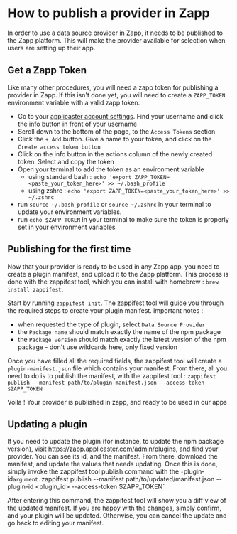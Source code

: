 # How to publish a provider in Zapp

In order to use a data source provider in Zapp, it needs to be published to the Zapp platform. This will make the provider available for selection when users are setting up their app.

## Get a Zapp Token

Like many other procedures, you will need a zapp token for publishing a provider in Zapp. If this isn't done yet, you will need to create a `ZAPP_TOKEN` environment variable with a valid zapp token.
* Go to your [applicaster account settings](https://accounts.applicaster.com/admin/users). Find your username and click the info button in front of your username
* Scroll down to the bottom of the page, to the `Access Tokens` section
* Click the `+ Add` button. Give a name to your token, and click on the `Create access token button`
* Click on the info button in the actions column of the newly created token. Select and copy the token
* Open your terminal to add the token as an environment variable
  * using standard bash : `echo 'export ZAPP_TOKEN=<paste_your_token_here>' >> ~/.bash_profile`
  * using zshrc : `echo 'export ZAPP_TOKEN=<paste_your_token_here>' >> ~/.zshrc`
* run `source ~/.bash_profile` or `source ~/.zshrc` in your terminal to update your environment variables.
* run `echo $ZAPP_TOKEN` in your terminal to make sure the token is properly set in your environment variables

## Publishing for the first time

Now that your provider is ready to be used in any Zapp app, you need to create a plugin manifest, and upload it to the Zapp platform. This process is done with the zappifest tool, which you can install with homebrew : `brew install zappifest`.

Start by running `zappifest init`. The zappifest tool will guide you through the required steps to create your plugin manifest.
important notes : 
* when requested the type of plugin, select `Data Source Provider`
* the `Package name` should match exactly the name of the npm package
* the `Package version` should match exactly the latest version of the npm package - don't use wildcards here, only fixed version

Once you have filled all the required fields, the zappifest tool will create a `plugin-manifest.json` file which contains your manifest.
From there, all you need to do is to publish the manifest, with the zappifest tool : 
`zappifest publish --manifest path/to/plugin-manifest.json --access-token $ZAPP_TOKEN`

Voila ! Your provider is published in zapp, and ready to be used in our apps

## Updating a plugin 

If you need to update the plugin (for instance, to update the npm package version), visit https://zapp.applicaster.com/admin/plugins, and find your provider. You can see its id, and the manifest.
From there, download the manifest, and update the values that needs updating. Once this is done, simply invoke the zappifest tool publish command with the `-`plugin-id` argument.
`zappifest publish --manifest path/to/updated/manifest.json --plugin-id <plugin_id> --access-token $ZAPP_TOKEN`

After entering this command, the zappifest tool will show you a diff view of the updated manifest. If you are happy with the changes, simply confirm, and your plugin will be updated. Otherwise, you can cancel the update and go back to editing your manifest.

